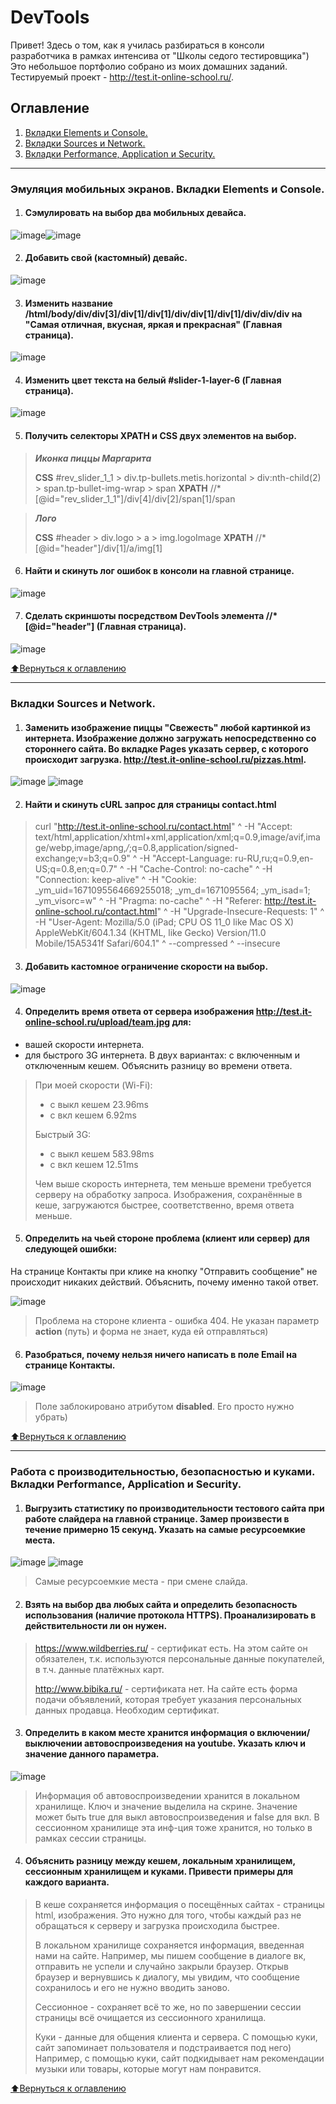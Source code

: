 # DevTools
Привет! Здесь о том, как я училась разбираться в консоли разработчика в рамках интенсива от "Школы седого тестировщика")
Это небольшое портфолио собрано из моих домашних заданий.
Тестируемый проект - http://test.it-online-school.ru/.

## Оглавление

1. [Вкладки Elements и Console.](#эмуляция-мобильных-экранов-вкладки-elements-и-console)
2. [Вкладки Sources и Network.](#вкладки-sources-и-network)
3. [Вкладки Performance, Application и Security.](#работа-с-производительностью-безопасностью-и-куками-вкладки-performance-application-и-security)

_____

### Эмуляция мобильных экранов. Вкладки Elements и Console.
1. #### Сэмулировать на выбор два мобильных девайса.
![image](https://user-images.githubusercontent.com/97261554/236709646-e1803044-db57-4ae1-8bd1-0cc8669a28e9.png)![image](https://user-images.githubusercontent.com/97261554/236709987-40dff923-4def-4a12-82ed-e9cde5d59c86.png)

2. #### Добавить свой (кастомный) девайс.
![image](https://user-images.githubusercontent.com/97261554/236710201-929141ac-40a2-44c7-81e2-c5a10f907bc6.png)

3. #### Изменить название /html/body/div/div[3]/div[1]/div[1]/div/div[1]/div[1]/div/div/div на "Самая отличная, вкусная, яркая и прекрасная" (Главная страница).
![image](https://user-images.githubusercontent.com/97261554/236710261-a0c21c95-43ee-44bf-88be-b81462e49d02.png)

4. #### Изменить цвет текста на белый #slider-1-layer-6 (Главная страница).
![image](https://user-images.githubusercontent.com/97261554/236710320-80f59cbf-88c4-4fb1-b193-812838e3cdcf.png)

5. #### Получить селекторы XPATH и CSS двух элементов на выбор.
>***Иконка пиццы Маргарита***
>
>**CSS** #rev_slider_1_1 > div.tp-bullets.metis.horizontal > div:nth-child(2) > span.tp-bullet-img-wrap > span
**XPATH** //*[@id="rev_slider_1_1"]/div[4]/div[2]/span[1]/span

>***Лого***
>
>**CSS** #header > div.logo > a > img.logoImage
**XPATH** //*[@id="header"]/div[1]/a/img[1]

6. #### Найти и скинуть лог ошибок в консоли на главной странице.
![image](https://user-images.githubusercontent.com/97261554/236710502-f2ebf281-93b0-479d-bb8a-ce631abea394.png)

7. #### Сделать скриншоты посредством DevTools элемента //*[@id="header"] (Главная страница).
![image](https://user-images.githubusercontent.com/97261554/236710659-6c6c4688-0c1f-4031-82f4-a943f1e6a5ed.png)

[:arrow_up:Вернуться к оглавлению](#оглавление)

_____

### Вкладки Sources и Network.
1. #### Заменить изображение пиццы "Свежесть" любой картинкой из интернета. Изображение должно загружать непосредственно со стороннего сайта. Во вкладке Pages указать сервер, с которого происходит загрузка. http://test.it-online-school.ru/pizzas.html.
![image](https://user-images.githubusercontent.com/97261554/236711046-8d6f5a7d-5aa8-4272-b0b8-0c5f39973db6.png)
![image](https://user-images.githubusercontent.com/97261554/236711129-ea801e0c-f4c6-4bd8-bfb1-dae559932751.png)

2. #### Найти и скинуть cURL запрос для страницы contact.html

>curl "http://test.it-online-school.ru/contact.html" ^
  -H "Accept: text/html,application/xhtml+xml,application/xml;q=0.9,image/avif,image/webp,image/apng,*/*;q=0.8,application/signed-exchange;v=b3;q=0.9" ^
  -H "Accept-Language: ru-RU,ru;q=0.9,en-US;q=0.8,en;q=0.7" ^
  -H "Cache-Control: no-cache" ^
  -H "Connection: keep-alive" ^
  -H "Cookie: _ym_uid=1671095564669255018; _ym_d=1671095564; _ym_isad=1; _ym_visorc=w" ^
  -H "Pragma: no-cache" ^
  -H "Referer: http://test.it-online-school.ru/contact.html" ^
  -H "Upgrade-Insecure-Requests: 1" ^
  -H "User-Agent: Mozilla/5.0 (iPad; CPU OS 11_0 like Mac OS X) AppleWebKit/604.1.34 (KHTML, like Gecko) Version/11.0 Mobile/15A5341f Safari/604.1" ^
  --compressed ^
  --insecure
  
  3. #### Добавить кастомное ограничение скорости на выбор.
  ![image](https://user-images.githubusercontent.com/97261554/236711235-5afe8884-075b-4666-900f-c9a5edbaf242.png)

  4. #### Определить время ответа от сервера изображения http://test.it-online-school.ru/upload/team.jpg для:
- вашей скорости интернета.
- для быстрого 3G интернета.
В двух вариантах: с включенным и отключенным кешем. Объяснить разницу во времени ответа.

>При моей скорости (Wi-Fi):
>- с выкл кешем 23.96ms
>- с вкл кешем 6.92ms
>
>Быстрый 3G:
>- с выкл кешем 583.98ms
>- с вкл кешем 12.51ms
>
>Чем выше скорость интернета, тем меньше времени 
требуется серверу на обработку запроса. 
Изображения, сохранённые в кеше, загружаются быстрее,
соответственно, время ответа меньше.

5. #### Определить на чьей стороне проблема (клиент или сервер) для следующей ошибки:
На странице Контакты при клике на кнопку "Отправить сообщение" не происходит никаких действий.
Объяснить, почему именно такой ответ.

![image](https://user-images.githubusercontent.com/97261554/236711351-5b22fa40-75f5-4f2d-8a37-0efebadaa479.png)

>Проблема на стороне клиента - ошибка 404. Не указан параметр **action** (путь) и форма не знает, куда ей отправляться)

 6. #### Разобраться, почему нельзя ничего написать в поле Email на странице Контакты.
 ![image](https://user-images.githubusercontent.com/97261554/236711431-73e5d1d4-314a-4955-893d-221ba9e22016.png)
>Поле заблокировано атрибутом **disabled**. Его просто нужно убрать)

[:arrow_up:Вернуться к оглавлению](#оглавление)

_____

### Работа с производительностью, безопасностью и куками. Вкладки Performance, Application и Security.
1. #### Выгрузить статистику по производительности тестового сайта при работе слайдера на главной странице. Замер произвести в течение примерно 15 секунд. Указать на самые ресурсоемкие места.
![image](https://user-images.githubusercontent.com/97261554/236711639-eeed32bc-0042-494b-a0fc-e5ea548982df.png)
![image](https://user-images.githubusercontent.com/97261554/236714671-47c9372a-5658-452f-a164-b46d0f857ff4.png)
>Самые ресурсоемкие места - при смене слайда.

2. #### Взять на выбор два любых сайта и определить безопасность использования (наличие протокола HTTPS). Проанализировать в действительности ли он нужен.

>https://www.wildberries.ru/ - сертификат есть. 
На этом сайте он обязателен, т.к. используются персональные данные 
покупателей, в т.ч. данные платёжных карт.
>
>http://www.bibika.ru/ - сертификата нет. 
На сайте есть форма подачи объявлений, которая требует указания 
персональных данных продавца. Необходим сертификат.

3. #### Определить в каком месте хранится информация о включении/выключении автовоспроизведения на youtube. Указать ключ и значение данного параметра.
![image](https://user-images.githubusercontent.com/97261554/236711926-8503fb5b-0900-4c5b-bcfb-85da2bd99a40.png)

>Информация об автовоспроизведении хранится в локальном хранилище.
>Ключ и значение выделила на скрине. Значение может быть true для выкл автовоспроизведения и false для вкл. В сессионном хранилище эта инф-ция тоже хранится, но только в рамках сессии страницы.

4. #### Объяснить разницу между кешем, локальным хранилищем, сессионным хранилищем и куками. Привести примеры для каждого варианта.
>В кеше сохраняется информация о посещённых сайтах - страницы html, изображения. Это нужно для того, чтобы каждый раз не обращаться к серверу и загрузка происходила быстрее.
>
>В локальном хранилище сохраняется информация, введенная нами на сайте. Например, мы пишем сообщение в диалоге вк, отправить не успели и случайно закрыли браузер. Открыв браузер и вернувшись к диалогу, мы увидим, что сообщение сохранилось и его не нужно вводить заново.
>
>Сессионное - сохраняет всё то же, но по завершении сессии страницы всё очищается из сессионного хранилища.
>
>Куки - данные для общения клиента и сервера. С помощью куки, сайт запоминает пользователя и подстраивается под него) Например, с помощью куки, сайт подкидывает нам рекомендации музыки или товары, которые могут нам понравится.

[:arrow_up:Вернуться к оглавлению](#оглавление)


